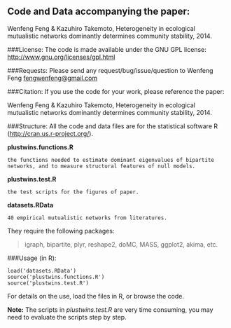 Code and Data accompanying the paper:
-------- 
Wenfeng Feng & Kazuhiro Takemoto, Heterogeneity in ecological mutualistic networks dominantly determines community stability, 2014.

###License:
The code is made available under the GNU GPL license:
http://www.gnu.org/licenses/gpl.html

###Requests:
Please send any request/bug/issue/question to
Wenfeng Feng fengwenfeng@gmail.com

###Citation:
If you use the code for your work, please reference the paper:

Wenfeng Feng & Kazuhiro Takemoto, Heterogeneity in ecological mutualistic networks dominantly determines community stability, 2014.


###Structure:
All the code and data files are for the statistical software R (http://cran.us.r-project.org/).

**plustwins.functions.R**

    the functions needed to estimate dominant eigenvalues of bipartite networks, and to measure structural features of null models.

**plustwins.test.R**

    the test scripts for the figures of paper.

**datasets.RData**

    40 empirical mutualistic networks from literatures.

They require the following packages:
>igraph, bipartite, plyr, reshape2, doMC, MASS, ggplot2, akima, etc.


###Usage (in R):
```
load('datasets.RData')
source('plustwins.functions.R')
source('plustwins.test.R')
```

For details on the use, load the files in R, or browse the code.

**Note:** The scripts in *plustwins.test.R* are very time consuming, you may need to evaluate the scripts step by step.

